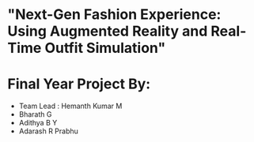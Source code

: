 
# "Next-Gen Fashion Experience:  Using Augmented Reality and Real-Time Outfit Simulation"

# Final Year Project By:
<ul>
  <li>Team Lead : Hemanth Kumar M</li>
  <li>Bharath G</li>
  <li>Adithya B Y</li>
  <li>Adarash R Prabhu</li>
</ul>
